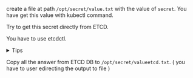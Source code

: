 create a file at path `/opt/secret/value.txt` with the value of `secret`. You have get this value with kubectl command.

Try to get this secret directly from ETCD. 

You have to use etcdctl. 

<details>
<summary>Tips</summary>

Secrets are stored by default in the ETCD database under the following path:  
`registry/secrets/namespace/nameofsecret`

And you can find any info to use etcdctl in manifest of etc at this path:
`/etc/kubernetes/manifests/etcd.yaml` 


</details>

Copy all the answer from ETCD DB to `/opt/secret/valueetcd.txt`. ( you have to user edirecting the output to file )

